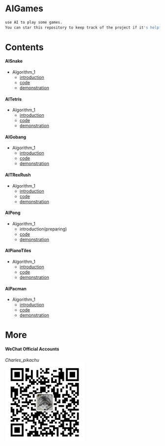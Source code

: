 # AIGames
```sh
use AI to play some games.
You can star this repository to keep track of the project if it's helpful for you, thank you for your support.
```

# Contents
#### AISnake
- Algorithm_1
	- [introduction](https://mp.weixin.qq.com/s/gjS_DkZmPzIINDoJhnIKow)
	- [code](https://github.com/CharlesPikachu/AIGames/tree/master/AIsnake/Algorithm_1)
	- [demonstration](https://github.com/CharlesPikachu/AIGames/tree/master/AIsnake/Algorithm_1/demonstration)
#### AITetris
- Algorithm_1
	- [introduction](https://mp.weixin.qq.com/s/9u3HR6aY-XQq56fqGedx5A)
	- [code](https://github.com/CharlesPikachu/AIGames/tree/master/AITetris/Algorithm_1)
	- [demonstration](https://github.com/CharlesPikachu/AIGames/tree/master/AITetris/Algorithm_1/demonstration)
#### AIGobang
- Algorithm_1
	- [introduction](https://mp.weixin.qq.com/s/Y9EQfAMD82fbsSicK9uQ_A)
	- [code](https://github.com/CharlesPikachu/AIGames/tree/master/AIGobang/Algorithm_1)
	- [demonstration](https://github.com/CharlesPikachu/AIGames/tree/master/AIGobang/Algorithm_1/demonstration)
#### AITRexRush
- Algorithm_1
	- [introduction](https://mp.weixin.qq.com/s/---yW1v6seT0pcizllTXxw)
	- [code](https://github.com/CharlesPikachu/AIGames/tree/master/AITRexRush/Algorithm_1)
	- [demonstration](https://github.com/CharlesPikachu/AIGames/tree/master/AITRexRush/Algorithm_1/demonstration)
#### AIPong
- Algorithm_1
	- introduction(preparing)
	- [code](https://github.com/CharlesPikachu/AIGames/tree/master/AIPong/Algorithm_1)
	- [demonstration](https://github.com/CharlesPikachu/AIGames/tree/master/AIPong/Algorithm_1/demonstration)
#### AIPianoTiles
- Algorithm_1
	- [introduction](https://mp.weixin.qq.com/s/FxC-enNRkZW4l4INmj5XkA)
	- [code](https://github.com/CharlesPikachu/AIGames/tree/master/AIPianoTiles/Algorithm_1)
	- [demonstration](https://github.com/CharlesPikachu/AIGames/tree/master/AIPianoTiles/Algorithm_1/demonstration)
#### AIPacman
- Algorithm_1
	- [introduction](preparing)
	- [code](https://github.com/CharlesPikachu/AIGames/tree/master/AIPianoTiles/Algorithm_1)
	- [demonstration](https://github.com/CharlesPikachu/AIGames/tree/master/AIPianoTiles/Algorithm_1/demonstration)

# More
#### WeChat Official Accounts
*Charles_pikachu*  
![img](pikachu.jpg)